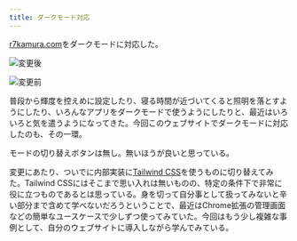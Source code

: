 ```yaml
---
title: ダークモード対応
---
```

[r7kamura.com](https://r7kamura.com/)をダークモードに対応した。

![](https://lh3.googleusercontent.com/docs/AG8NV2Y3mHmm7n2r9ioN9oFGXNLeqmqXa10pig_97EBO0rakQQRhIj8mQ0-TgcASaXz6RS7mkxtP19y001hRcLRDyemcMMaWwrB1JkSjsggVAGBnj4_nCv-lfjBJHSRYgKvf7t2Zi0M4n4zKjyCjNfD050tFzH6H2UBC6OrShatCJtKeVoVcAmIptC4Mm9Hj4twne_MTuaSv66LI5iK7PTa25NRWT9I5K1xMNMvv6q7eY1A_N-gqMXN-XjmPNjjO480PAtmfX5UKkz28BqcAqio70_NCeg4ajX6_nmdBTbl1X-brF2ZfnjKxMHitM0TmfgNsPADdSv1x_cldU-86BtyOnxJ3pdfhG14wCRMx8oYzvMf31WibD0NgmE1t0vzJE3mL8uwnUXtatI8jVUK_xtCvVtaokDm4U1xvULohlu4DULP1MeSVIgEtP39ennewsLOahS2E_GXIf3KYHuiiqmgCxZT_m0ktf5Lc2ya13o5Ij9N1w2Eou58niYrTelRzXOrOYt4weyZPbzeNQ58cD5NNpCWuiEQ75SJ-dKt0vuCQFV_gVvBIJBIj3E1KAFzOl8S9eAObKHI3OKQxkGkvL-eIYFXtP4vasbukn_hdTKzbcWn0atiwONpM1KTLRT52kuqCOPAisYThxNxGgukSo1iCaWAklZpfrT9qO4mS3Tr1inTeB-K6JblKJZ_1y5F0l80mvfw2Ti1TlBE12MVFXEzi-c2hXkoVS2wb6KQ9GM1Ib2qLSpF9jz8gKwbELzHNnfpDE-mZGvjNIlE77ahi_LmWDPycTbAkC0Q-_gTOw0HoSSF3LUXbQFdTVZ0hSIUfYJPpXK-ByG2rQhlhJTqeaYZHO_UBFyaxCnBCnUCmXEirSln0C1a7u6_BOMU4qzGRr-6w09rDS4Vgcu6MK5WfrnqRU4qrsSeBcZv18gCMKFj_SI4JJ0mZM3byVIPPu0KAmgT8hzmyIQqg2kQgx_SxcjH4JWqbolw0uiK-G0xDbxQ2TLN3aDYnUqYZYcHCMI48qVpkkYVpZoFPH-tLhOtBtDRlIoL45I3kucEcbl5BdSIU8tGJYFvbq8uEZWX32hUn5gBJGfwDR0rRYnyuuDATQi7wSZn2NTvQXlQ1MbtkeiZifnqe5c6QAbyC6UkU1V7jSx0JzcMgBhCuvt_qzTpT6eRB6upHvMNEl0pOSMNdiXK8xgxV9li9twXDkH5pBVD5zb0SFS5W_UEmRq41TJtMpazLiWJSZ3I_spVdjZjjhTOXwrgXPFS9 "変更後")

![](https://lh3.googleusercontent.com/docs/AG8NV2bhB8o0mz2kT5pz5USV3l4PWFFCDIw51jNJNTMMKGwK7FwDdJbIjfqPXXWcOtmoMDRRQVY1QvEXCZXGaOHtnS-wyDs81_mWpI0v0AtXmpQT0cCUfd-1q4cRtis0JqBjsLhpp7CJLg8FBV4qnQb-4l8OVG5LKauY8D-R-W4ZAC8SUq2nVI8k-0CXOk9VdVqU3zHCaCajgjxYxFOyxjDGS6ZA6B348wx82U837QuetBqsRx0qiHoRXWkj1JebcPfwqrsr0uGb5YxeJvWTTWwKL8-FqQe3Pc14dwpjRCbWzogu4N-50g1AHleenCrZddsUDxgaTRjmbSqAtYht4HwjyGNjN3wl0LaAFf85c2vOdIq6hWcauRYdaItizCvTZRBGWfkyTVAUMFAujULcwGCBA1UmrSPuHj8sfnSO8Q7MLHXSLa5xmrNQYOHqquFQU7TY2zTl4wK3h4v6yH_USGwdJwzCX4j2vf8ePDF9S_llyscgUbtHZaqnP7ZwOwP6VQt-uXOzm8diioyaRl5OJ2TwANbIkz89ULjas4RSEGjWzPGyKPQURYFG1sESh1-sb3j0KZF0liLXzARAOCEOFzsVgW1-2qVeEMoT6rpAGm1jjvfuCbL-gHOhcyW9ZciQLTXSlZptSDkMQYxva7DeAuEATlLGbGvaF-gzWOd4-MIh7UTMAPIUE_o2uNq8BcKPVO_z8yBSrpJ0QyRhADcaA4xKt5uQEDUZ_LsyWm6ZO-UEbqNnkDnjxW2415-q_QhZwf4My4VFFtgkIns0IQA1sgXI_Zfxk23pEY3Iv2PBsDCAvGXKojRQJFilnUBuvIVuFQFX-Stxa6VlXrKxc-YbvZSJYgZX3Qrecm4fygQvgyUQL0nwrgRji0D_HcuV5aFE9kwxmEnEX_VvpDpyYy9yiq_431EilHHeKCqflnQmVeurziJ_x90b9tpgQjPxFTd9PBseoxWKeBUZYG8qP1wYzkUd0ObiS7MB6pXhwRFy2-B5pLeD0tHlfmrmokmoUTXetoOPgeWy_yzKdrskyBgCcwhz0RCBnzLN9XzcgHF9W83Ab5GeRMy2Vn3V7QSiHt5jLvyvMVyq-vLWBX0w6N5Qmbqp2gWiZ8Y_D3UTxEzJRQqGurBa8HHfuXaAMX4ap_iBIKzLPAVTghXi67-qO-clTOKoxPgbSsIEOSVdo4Uq8M2NyOkamODZzEYStj1aBQKfgkUHcTvlp8c6hGnKUnoiMa6b7hR5CjpRYE8c-G6L48u0W9zokigf "変更前")

普段から輝度を控えめに設定したり、寝る時間が近づいてくると照明を落とすようにしたり、いろんなアプリをダークモードで使うようにしたりと、最近はいろいろと気を遣うようになってきた。今回このウェブサイトでダークモードに対応したのも、その一環。

モードの切り替えボタンは無し。無いほうが良いと思っている。

変更にあたり、ついでに内部実装に[Tailwind CSS](https://tailwindcss.com/)を使うものに切り替えてみた。Tailwind CSSにはそこまで思い入れは無いものの、特定の条件下で非常に役に立つものであるとは思っている。身を切って自分事として扱ってみないと辛い部分まで含めて学べないだろうということで、最近はChrome拡張の管理画面などの簡単なユースケースで少しずつ使ってみていた。今回はもう少し複雑な事例として、自分のウェブサイトに導入しながら学んでみている。

